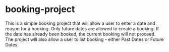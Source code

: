 # booking-project

This is a simple booking project that will allow a user to enter a date and reason for a booking.
Only future dates are allowed to create a booking. If the date has already been booked, the current booking will not proceed.
The project will also allow a user to list booking - either Past Dates or Future Dates.
